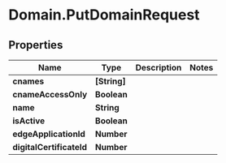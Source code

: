 # Domain.PutDomainRequest

## Properties

Name | Type | Description | Notes
------------ | ------------- | ------------- | -------------
**cnames** | **[String]** |  | 
**cnameAccessOnly** | **Boolean** |  | 
**name** | **String** |  | 
**isActive** | **Boolean** |  | 
**edgeApplicationId** | **Number** |  | 
**digitalCertificateId** | **Number** |  | 


